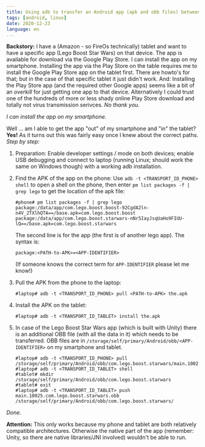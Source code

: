 ```yaml
---
title: Using adb to transfer an Android app (apk and obb files) between devices
tags: [android, linux]
date: 2020-12-23
language: en
...
```


**Backstory:** I have a (Amazon - so FireOs technically) tablet and want to have
a specific app (Lego Boost Star Wars) on that device.  The app is available for
download via the Google Play Store.  I can install the app on my smartphone.
Installing the app via the Play Store on the table requires me to install the
Google Play Store app on the tablet first.  There are howto's for that; but in
the case of that specific tablet it just didn't work.  And: Installing the Play
Store app (and the required other Google apps) seems like a bit of an *overkill*
for just getting one app to that device.  Alternatively I could trust one of the
hundreds of more or less shady online Play Store download and totally not virus
transmission serivces. *No thank you.*

*I can install the app on my smartphone.*

Well ... am I able to get the app "out" of my smartphone and "in" the tablet?
**Yes!**  As it turns out this was fairly easy once I knew about the correct
paths. *Step by step:*

1. Preparation: Enable developer settings / mode on both devices; enable USB
   debugging and connect to laptop (running Linux; should work the same on
   Windows though) with a working adb installation.
2. Find the APK of the app on the phone:  Use `adb -t <TRANSPORT_ID_PHONE> shell`
   to open a shell on the phone, then enter `pm list packages -f | grep lego` to
   get the location of the apk file:

   ~~~
   #phone# pm list packages -f | grep lego
   package:/data/app/com.lego.boost.boost-92CgdA2ln-n4V_2TXlhQTA==/base.apk=com.lego.boost.boost
   package:/data/app/com.lego.boost.starwars-nNr5IayJsqUaHo9FIUU-lQ==/base.apk=com.lego.boost.starwars
   ~~~

   The second line is for the app (the first is of another lego app).  The
   syntax is:

   ~~~
   package:<PATH-to-APK>=<APP-IDENTIFIER>
   ~~~

   (If someone knows the correct term for `APP-IDENTIFIER` please let me know!)
3. Pull the APK from the phone to the laptop:

   ~~~
   #laptop# adb -t <TRANSPORT_ID_PHONE> pull <PATH-to-APK> the.apk
   ~~~
4. Install the APK on the tablet:

   ~~~
   #laptop# adb -t <TRANSPORT_ID_TABLET> install the.apk
   ~~~
5. In case of the Lego Boost Star Wars app (which is built with Unity) there
   is an additional OBB file (with all the data in it) which needs to be
   transferred.  OBB files are in `/storage/self/primary/Android/obb/<APP-IDENTIFIER>` on my
   smartphone and tablet.

   ~~~
   #laptop# adb -t <TRANSPORT_ID_PHONE> pull /storage/self/primary/Android/obb/com.lego.boost.starwars/main.10025.com.lego.boost.starwars.obb
   #laptop# adb -t <TRANSPORT_ID_TABLET> shell
   #tablet# mkdir /storage/self/primary/Android/obb/com.lego.boost.starwars
   #tablet# exit
   #laptop# adb -t <TRANSPORT_ID_TABLET> push main.10025.com.lego.boost.starwars.obb /storage/self/primary/Android/obb/com.lego.boost.starwars/
   ~~~

*Done.*

**Attention:** This only works because my phone and tablet are both relatively
compatible architectures.  Otherwise the native part of the app (remember: Unity,
so there are native libraries/JNI involved) wouldn't be able to run.
